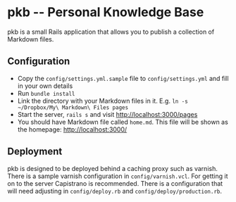 # pkb -- Personal Knowledge Base

pkb is a small Rails application that allows you to publish a collection of
Markdown files.

## Configuration

* Copy the `config/settings.yml.sample` file to `config/settings.yml` and fill
  in your own details
* Run `bundle install`
* Link the directory with your Markdown files in it. E.g. `ln -s ~/Dropbox/My\ Markdown\ Files pages`
* Start the server, `rails s` and visit [http://localhost:3000/pages](http://localhost:3000/pages)
* You should have Markdown file called `home.md`. This file will be shown as
  the homepage: [http://localhost:3000/](http://localhost:3000/)

## Deployment

pkb is designed to be deployed behind a caching proxy such as varnish. There is
a sample varnish configuration in `config/varnish.vcl`. For getting it on to
the server Capistrano is recommended. There is a configuration that will need
adjusting in `config/deploy.rb` and `config/deploy/production.rb`.

